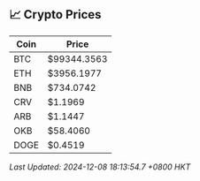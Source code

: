 ## 📈 Crypto Prices

| Coin | Price |
| ---- | ----- |
| BTC | $99344.3563 |
| ETH | $3956.1977 |
| BNB | $734.0742 |
| CRV | $1.1969 |
| ARB | $1.1447 |
| OKB | $58.4060 |
| DOGE | $0.4519 |

_Last Updated: 2024-12-08 18:13:54.7 +0800 HKT_